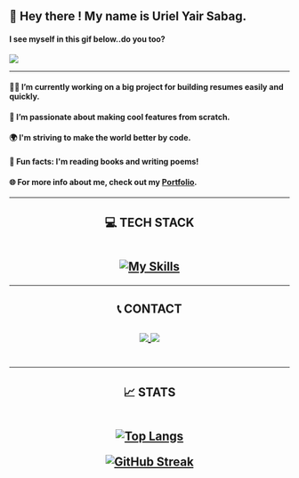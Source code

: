 ## 👋 Hey there ! My name is Uriel Yair Sabag. 
#### I see myself in this gif below..do you too? 

![](https://user-images.githubusercontent.com/74038190/212749447-bfb7e725-6987-49d9-ae85-2015e3e7cc41.gif)

<hr />

#### 👨‍💻 I’m currently working on a big project for building resumes easily and quickly.
#### 📱 I’m passionate about making cool features from scratch.
#### 🌍 I'm striving to make the world better by code.
#### 📖 Fun facts: I'm reading books and writing poems!
#### 🌐 For more info about me, check out my <a href="https://portfolio-lyart-five-82.vercel.app/">Portfolio</a>.

<hr />

<h2 align="center">💻 TECH STACK

<br />
<br />

 [![My Skills](https://skillicons.dev/icons?i=html,css,svg,bootstrap,materialui,jquery,js,react,babel,npm,webpack,nodejs,express,mongodb,firebase,heroku,postman,vercel,visualstudio,vscode,sublime,windows,stackoverflow,bash,powershell,ubuntu,git,github&perline=7)](https://skillicons.dev)

</h2>

<hr />

<h2 align="center">📞 CONTACT

<br />
<br />

   <a align="center" href="mailto:yairsabag213@gmail.com">
      <img align="center"  src="https://skillicons.dev/icons?i=gmail"/>
 </a>
  
  <a href="https://linkedin.com/in/uriel-sabag">
     <img align="center"  src="https://skillicons.dev/icons?i=linkedin"/>
  </a>

  <br />
  <br />
  
</h2>

<hr />

<h2 align="center" >📈 STATS 
   
<br />
<br />

[![Top Langs](https://github-readme-stats.vercel.app/api/top-langs/?username=urlsab&layout=compact&theme=dark)](https://github.com/anuraghazra/github-readme-stats)

<a align="center" href="https://git.io/streak-stats"><img src="http://github-readme-streak-stats.herokuapp.com?user=urlsab&theme=dark" alt="GitHub Streak" /></a>

</h2>
